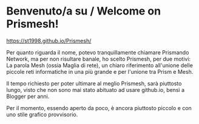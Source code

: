 # Benvenuto/a su / Welcome on Prismesh!

https://st1998.github.io/Prismesh/

Per quanto riguarda il nome, potevo tranquillamente chiamare Prismando Network, ma per non risultare banale, ho scelto Prismesh, per due motivi: La parola Mesh (ossia Maglia di rete), un chiaro riferimento all'unione delle piccole reti informatiche in una più grande e per l'unione tra Prism e Mesh.

Il tempo richiesto per poter ultimare al meglio Prismesh, sarà piuttosto lungo, visto che non sono mai stato abituato ad usare github.io, bensì a Blogger per anni.

Per il momento, essendo aperto da poco, è ancora piuttosto piccolo e con uno stile grafico provvisorio.
